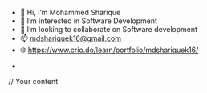 - 👋 Hi, I’m Mohammed Sharique
- 👀 I’m interested in Software Development
- 💞️ I’m looking to collaborate on Software development
- 📫 mdshariquek16@gmail.com
- 🌐 https://www.crio.do/learn/portfolio/mdshariquek16/
- <p align="center">
// Your content
</p>

<!---
Mdsharu/Mdsharu is a ✨ special ✨ repository because its `README.md` (this file) appears on your GitHub profile.
You can click the Preview link to take a look at your changes.
--->
